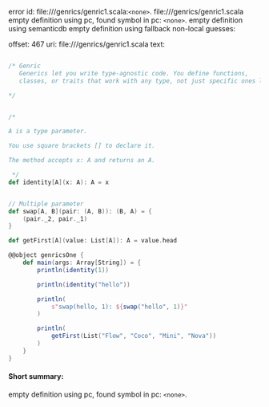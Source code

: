 error id: file://<WORKSPACE>/genrics/genric1.scala:`<none>`.
file://<WORKSPACE>/genrics/genric1.scala
empty definition using pc, found symbol in pc: `<none>`.
empty definition using semanticdb
empty definition using fallback
non-local guesses:

offset: 467
uri: file://<WORKSPACE>/genrics/genric1.scala
text:
```scala

/* Genric
   Generics let you write type-agnostic code. You define functions, 
   classes, or traits that work with any type, not just specific ones like Int, String, etc.

*/


/* 

A is a type parameter.

You use square brackets [] to declare it.

The method accepts x: A and returns an A.

 */
def identity[A](x: A): A = x


// Multiple parameter
def swap[A, B](pair: (A, B)): (B, A) = {
    (pair._2, pair._1)
}

def getFirst[A](value: List[A]): A = value.head

@@object genricsOne {
    def main(args: Array[String]) = {
        println(identity(1))

        println(identity("hello"))

        println(
            s"swap(hello, 1): ${swap("hello", 1)}"
        )

        println(
            getFirst(List("Flow", "Coco", "Mini", "Nova"))
        )
    }
}
```


#### Short summary: 

empty definition using pc, found symbol in pc: `<none>`.